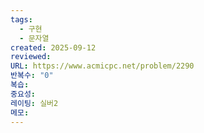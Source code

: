 ```yaml
---
tags:
  - 구현
  - 문자열
created: 2025-09-12
reviewed:
URL: https://www.acmicpc.net/problem/2290
반복수: "0"
복습:
중요성:
레이팅: 실버2
메모:
---
```

